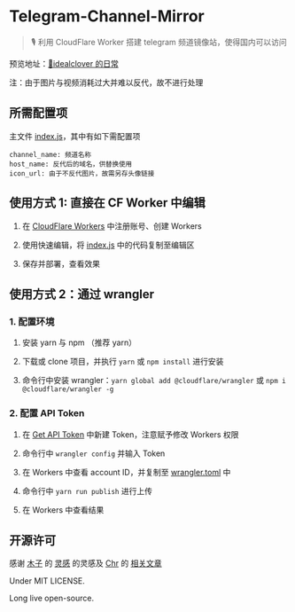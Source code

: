# Telegram-Channel-Mirror

> 🎙️ 利用 CloudFlare Worker 搭建 telegram 频道镜像站，使得国内可以访问

预览地址：[🍭idealclover 的日常](https://tg.idealclover.workers.dev/)

注：由于图片与视频消耗过大并难以反代，故不进行处理

## 所需配置项

主文件 [index.js](./index.js)，其中有如下需配置项

```
channel_name: 频道名称
host_name: 反代后的域名，供替换使用
icon_url: 由于不反代图片，故需另存头像链接
```

## 使用方式 1: 直接在 CF Worker 中编辑

1. 在 [CloudFlare Workers](https://workers.cloudflare.com/) 中注册账号、创建 Workers

2. 使用快速编辑，将 [index.js](./index.js) 中的代码复制至编辑区

3. 保存并部署，查看效果

## 使用方式 2：通过 wrangler

### 1. 配置环境

1. 安装 yarn 与 npm （推荐 yarn）

2. 下载或 clone 项目，并执行 `yarn` 或 `npm install` 进行安装

3. 命令行中安装 wrangler：`yarn global add @cloudflare/wrangler` 或 `npm i @cloudflare/wrangler -g`

### 2. 配置 API Token

1. 在 [Get API Token](https://dash.cloudflare.com/profile/api-tokens) 中新建 Token，注意赋予修改 Workers 权限

2. 命令行中 `wrangler config` 并输入 Token

3. 在 Workers 中查看 account ID，并复制至 [wrangler.toml](./wrangler.toml) 中

4. 命令行中 `yarn run publish` 进行上传

5. 在 Workers 中查看结果

## 开源许可

感谢 [木子](https://k8s.li/) 的 [灵感](https://blog.k8s.li/cloudflare-worker-build-mirror-website.html) 的灵感及 [Chr](https://ichr.me/) 的 [相关文章](https://blog.ichr.me/post/cloudflare-worker-build-mirror-website/)

Under MIT LICENSE.

Long live open-source.
